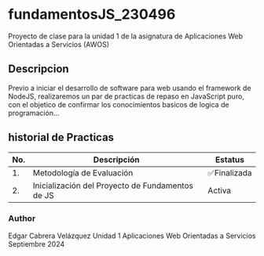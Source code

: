 # fundamentosJS_230496
Proyecto de clase para la unidad 1 de la asignatura de Aplicaciones Web Orientadas a Servicios (AWOS)

## Descripcion 

Previo a iniciar el desarrollo de software para web usando el framework de
NodeJS, realizaremos un par de practicas de repaso en JavaScript puro, con
el objetico de confirmar los conocimientos basicos de logica de 
programación...

## historial de Practicas
|No.|Descripción|Estatus|
| --|--|--|
|1.|Metodología de Evaluación|✅Finalizada|
|2.|Inicialización del Proyecto de Fundamentos de JS| Activa|


### Author
Edgar Cabrera Velázquez
Unidad 1
Aplicaciones Web Orientadas a Servicios
Septiembre 2024
